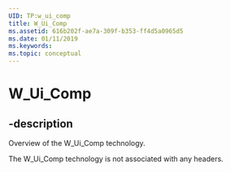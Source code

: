 ```yaml
---
UID: TP:w_ui_comp
title: W_Ui_Comp
ms.assetid: 616b202f-ae7a-309f-b353-ff4d5a0965d5
ms.date: 01/11/2019
ms.keywords: 
ms.topic: conceptual
---
```


# W_Ui_Comp

## -description

Overview of the W_Ui_Comp technology.

The W_Ui_Comp technology is not associated with any headers.


